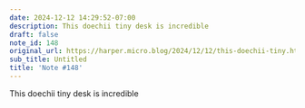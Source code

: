 ```yaml
---
date: 2024-12-12 14:29:52-07:00
description: This doechii tiny desk is incredible
draft: false
note_id: 148
original_url: https://harper.micro.blog/2024/12/12/this-doechii-tiny.html
sub_title: Untitled
title: 'Note #148'
---
```


This doechii tiny desk is incredible